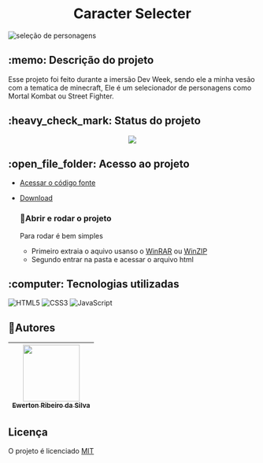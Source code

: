 <h1 align="center" >Caracter Selecter</h1>

![seleção de personagens](https://gcdnb.pbrd.co/images/VS0zCzE0VbiB.png?o=1)
  

<h2>:memo:  Descrição do projeto</h2>
Esse projeto foi feito durante a imersão Dev Week, sendo ele a minha vesão com a tematica de minecraft, Ele é um selecionador de personagens como Mortal Kombat ou Street Fighter.

<h2>:heavy_check_mark: Status do projeto</h2>
<div align="center">
<img src="http://img.shields.io/static/v1?label=STATUS&message=EM%20DESENVOLVIMENTO&color=GREEN&style=for-the-badge"/>
</div>
  
<h2>:open_file_folder: Acesso ao projeto</h2>

* [Acessar o código fonte](https://github.com/ewerton-html/caracter-selecter)

* [Download](https://github.com/ewerton-html/caracter-selecter/archive/refs/heads/main.zip)
  
  ### :key:Abrir e rodar o projeto
  Para rodar é bem simples
  * Primeiro extraia o aquivo usanso o [WinRAR](https://www.winrarbrasil.com.br/winrar/download.mv) ou [WinZIP](https://www.winzip.com/br/pages/download/winzip-v1/?x-target=ppc&promo=ppc&gclid=Cj0KCQjw4uaUBhC8ARIsANUuDjUnefyZ9hOjBbWNzPLefqgHsJINi236RnOuDcDvCaJOPyuPj0rh-1UaAs_xEALw_wcB) 
  * Segundo entrar na pasta e acessar o arquivo html

<h2>:computer: Tecnologias utilizadas</h2>

![HTML5](https://img.shields.io/badge/html5-%23E34F26.svg?style=for-the-badge&logo=html5&logoColor=white)
![CSS3](https://img.shields.io/badge/css3-%231572B6.svg?style=for-the-badge&logo=css3&logoColor=white)
![JavaScript](https://img.shields.io/badge/javascript-%23323330.svg?style=for-the-badge&logo=javascript&logoColor=%23F7DF1E)

##  <h2>:busts_in_silhouette:Autores</h2>
| [<img src="https://avatars.githubusercontent.com/u/79203892?v=4" width=115><br><sub>Ewerton Ribeiro da Silva</sub>](https://github.com/ewerton-html) |
| :---: |

## <h2>Licença</h2>
  O projeto é licenciado [MIT](/LICENSE)
  
